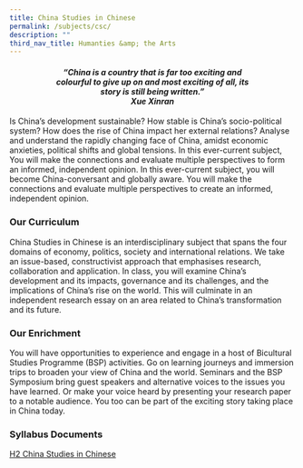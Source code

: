 ```yaml
---
title: China Studies in Chinese
permalink: /subjects/csc/
description: ""
third_nav_title: Humanties &amp; the Arts
---
```

<center><h4><em>“China is a country that is far too exciting and<br>colourful to give up on and most exciting of all, its<br>story is still being written.”<br><b>Xue Xinran</b></em></h4></center>

Is China’s development sustainable? How stable is China’s socio-political system? How does the rise of China impact her external relations? Analyse and understand the rapidly changing face of China, amidst economic anxieties, political shifts and global tensions. In this ever-current subject, You will make the connections and evaluate multiple perspectives to form an informed, independent opinion. In this ever-current subject, you will become China-conversant and globally aware. You will make the connections and evaluate multiple perspectives to create an informed, independent opinion.

### Our Curriculum

China Studies in Chinese is an interdisciplinary subject that spans the four domains of economy, politics, society and international relations. We take an issue-based, constructivist approach that emphasises research, collaboration and application. In class, you will examine China’s development and its impacts, governance and its challenges, and the implications of China’s rise on the world. This will culminate in an independent research essay on an area related to China’s transformation and its future.

### Our Enrichment

You will have opportunities to experience and engage in a host of Bicultural Studies Programme (BSP) activities. Go on learning journeys and immersion trips to broaden your view of China and the world. Seminars and the BSP Symposium bring guest speakers and alternative voices to the issues you have learned. Or make your voice heard by presenting your research paper to a notable audience. You too can be part of the exciting story taking place in China today.

### Syllabus Documents

[H2 China Studies in Chinese](https://www.seab.gov.sg/docs/default-source/national-examinations/syllabus/alevel/2024syllabus/9629_y24_sy.pdf)